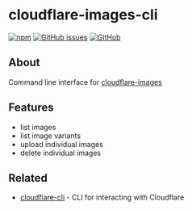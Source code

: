 # cloudflare-images-cli

[![npm](https://img.shields.io/npm/v/cloudflare-images-cli)](https://www.npmjs.com/package/cloudflare-images-cli)
[![GitHub issues](https://img.shields.io/github/issues/tcd/cloudflare-images-cli)](https://github.com/tcd/cloudflare-images-cli/issues)
[![GitHub](https://img.shields.io/github/license/tcd/cloudflare-images-cli)](https://github.com/tcd/cloudflare-images-cli/blob/master/LICENSE.md)

## About

Command line interface for [cloudflare-images](https://github.com/tcd/cloudflare-images)

## Features

- list images
- list image variants
- upload individual images
- delete individual images

## Related

- [cloudflare-cli](https://github.com/danielpigott/cloudflare-cli) - CLI for interacting with Cloudflare
